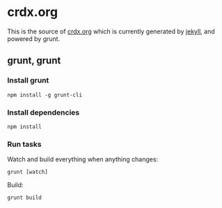 # crdx.org

This is the source of [crdx.org](http://crdx.org) which is currently generated by [jekyll](https://github.com/mojombo/jekyll/), and powered by grunt.

## grunt, grunt

### Install grunt

    npm install -g grunt-cli

### Install dependencies

    npm install

### Run tasks

Watch and build everything when anything changes:

    grunt [watch]

Build:

    grunt build
